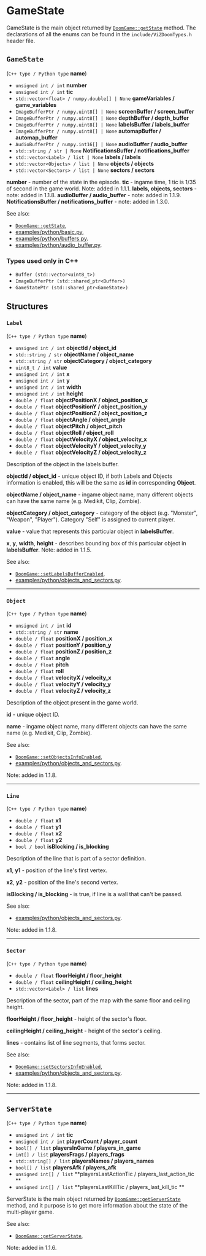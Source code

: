 # GameState

GameState is the main object returned by [`DoomGame::getState`](./doom_game.md#getstate) method.
The declarations of all the enums can be found in the `include/ViZDoomTypes.h` header file.


## `GameState`
(`C++ type / Python type` **name**)

- `unsigned int / int` **number**
- `unsigned int / int` **tic**
- `std::vector<float> / numpy.double[] | None` **gameVariables / game_variables**
- `ImageBufferPtr / numpy.uint8[] | None`  **screenBuffer / screen_buffer**
- `ImageBufferPtr / numpy.uint8[] | None`  **depthBuffer / depth_buffer**
- `ImageBufferPtr / numpy.uint8[] | None`  **labelsBuffer / labels_buffer**
- `ImageBufferPtr / numpy.uint8[] | None`  **automapBuffer / automap_buffer**
- `AudioBufferPtr / numpy.int16[] | None` **audioBuffer / audio_buffer**
- `std::string / str | None` **NotificationsBuffer / notifications_buffer**
- `std::vector<Label> / list | None`  **labels / labels**
- `std::vector<Objects> / list | None`  **objects / objects**
- `std::vector<Sectors> / list | None`  **sectors / sectors**

**number** - number of the state in the episode.
**tic** - ingame time, 1 tic is 1/35 of second in the game world. Note: added in 1.1.1.
**labels, objects, sectors** - note: added in 1.1.8.
**audioBuffer / audio_buffer** - note: added in 1.1.9.
**NotificationsBuffer / notifications_buffer** - note: added in 1.3.0.

See also:
- [`DoomGame::getState`](./doom_game.md#getstate),
- [examples/python/basic.py](https://github.com/Farama-Foundation/ViZDoom/tree/master/examples/python/basic.py),
- [examples/python/buffers.py](https://github.com/Farama-Foundation/ViZDoom/tree/master/examples/python/buffers.py).
- [examples/python/audio_buffer.py](https://github.com/Farama-Foundation/ViZDoom/tree/master/examples/python/audio_buffer.py).



### Types used only in C++

- `Buffer (std::vector<uint8_t>)`
- `ImageBufferPtr (std::shared_ptr<Buffer>)`
- `GameStatePtr (std::shared_ptr<GameState>)`


## Structures


### `Label`
(`C++ type / Python type` **name**)

- `unsigned int / int` **objectId / object_id**
- `std::string / str` **objectName / object_name**
- `std::string / str` **objectCategory / object_category**
- `uint8_t / int` **value**
- `unsigned int / int` **x**
- `unsigned int / int` **y**
- `unsigned int / int` **width**
- `unsigned int / int` **height**
- `double / float` **objectPositionX / object_position_x**
- `double / float` **objectPositionY / object_position_y**
- `double / float` **objectPositionZ / object_position_z**
- `double / float` **objectAngle / object_angle**
- `double / float` **objectPitch / object_pitch**
- `double / float` **objectRoll / object_roll**
- `double / float` **objectVelocityX / object_velocity_x**
- `double / float` **objectVelocityY / object_velocity_y**
- `double / float` **objectVelocityZ / object_velocity_z**


Description of the object in the labels buffer.

**objectId / object_id** - unique object ID, if both Labels and Objects information is enabled, this will be the same as **id** in corresponding **Object**.

**objectName / object_name** - ingame object name, many different objects can have the same name (e.g. Medikit, Clip, Zombie).

**objectCategory / object_category** - category of the object (e.g. "Monster", "Weapon", "Player"). Category "Self" is assigned to current player.

**value** - value that represents this particular object in **labelsBuffer**.

**x**, **y**, **width**, **height** - describes bounding box of this particular object in **labelsBuffer**. Note: added in 1.1.5.


See also:
- [`DoomGame::setLabelsBufferEnabled`](./doom_game.md#setlabelsbufferenabled),
- [examples/python/objects_and_sectors.py](https://github.com/Farama-Foundation/ViZDoom/tree/master/examples/python/labels_buffer.py).


---
### `Object`
(`C++ type / Python type` **name**)

- `unsigned int / int` **id**
- `std::string / str` **name**
- `double / float` **positionX / position_x**
- `double / float` **positionY / position_y**
- `double / float` **positionZ / position_z**
- `double / float` **angle**
- `double / float` **pitch**
- `double / float` **roll**
- `double / float` **velocityX / velocity_x**
- `double / float` **velocityY / velocity_y**
- `double / float` **velocityZ / velocity_z**

Description of the object present in the game world.

**id** - unique object ID.

**name** - ingame object name, many different objects can have the same name (e.g. Medikit, Clip, Zombie).

See also:
- [`DoomGame::setObjectsInfoEnabled`](./doom_game.md#setsectorsinfoenabled),
- [examples/python/objects_and_sectors.py](https://github.com/Farama-Foundation/ViZDoom/tree/master/examples/python/objects_and_sectors.py).

Note: added in 1.1.8.


---
### `Line`
(`C++ type / Python type` **name**)

- `double / float` **x1**
- `double / float` **y1**
- `double / float` **x2**
- `double / float` **y2**
- `bool / bool` **isBlocking / is_blocking**

Description of the line that is part of a sector definition.

**x1**, **y1** - position of the line's first vertex.

**x2**, **y2** - position of the line's second vertex.

**isBlocking / is_blocking** - is true, if line is a wall that can't be passed.

See also:
- [examples/python/objects_and_sectors.py](https://github.com/Farama-Foundation/ViZDoom/tree/master/examples/python/objects_and_sectors.py).

Note: added in 1.1.8.


---
### `Sector`
(`C++ type / Python type` **name**)

- `double / float` **floorHeight / floor_height**
- `double / float` **ceilingHeight / ceiling_height**
- `std::vector<Label> / list` **lines**

Description of the sector, part of the map with the same floor and ceiling height.

**floorHeight / floor_height** - height of the sector's floor.

**ceilingHeight / ceiling_height** - height of the sector's ceiling.

**lines** - contains list of line segments, that forms sector.

See also:
- [`DoomGame::setSectorsInfoEnabled`](./doom_game.md#setsectorsinfoenabled),
- [examples/python/objects_and_sectors.py](https://github.com/Farama-Foundation/ViZDoom/tree/master/examples/python/objects_and_sectors.py).

Note: added in 1.1.8.


---
## `ServerState`
(`C++ type / Python type` **name**)

- `unsigned int / int` **tic**
- `unsigned int / int` **playerCount / player_count**
- `bool[] / list` **playersInGame / players_in_game**
- `int[] / list` **playersFrags / players_frags**
- `std::string[] / list` **playersNames / players_names**
- `bool[] / list` **playersAfk / players_afk**
- `unsigned int[] / list` **playersLastActionTic / players_last_action_tic **
- `unsigned int[] / list` **playersLastKillTic / players_last_kill_tic **

ServerState is the main object returned by [`DoomGame::getServerState`](./doom_game.md#getserverstate) method, and it purpose is to get more information about the state of the multi-player game.

See also:
- [`DoomGame::getServerState`](./doom_game.md#getserverstate),

Note: added in 1.1.6.
